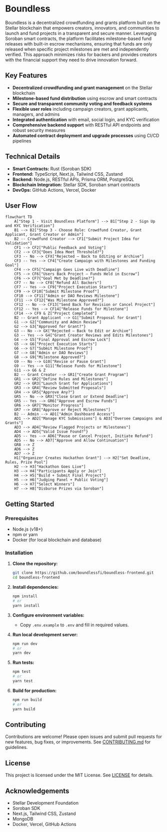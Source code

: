 # Boundless

Boundless is a decentralized crowdfunding and grants platform built on the Stellar blockchain that empowers creators, innovators, and communities to launch and fund projects in a transparent and secure manner. Leveraging Soroban smart contracts, the platform facilitates milestone-based fund releases with built-in escrow mechanisms, ensuring that funds are only released when specific project milestones are met and independently verified. This approach minimizes risks for backers and provides creators with the financial support they need to drive innovation forward.

## Key Features

- **Decentralized crowdfunding and grant management** on the Stellar blockchain
- **Milestone-based fund distribution** using escrow and smart contracts
- **Secure and transparent community voting and feedback systems**
- **Flexible user roles** including campaign creators, grant applicants, managers, and admins
- **Integrated authentication** with email, social login, and KYC verification
- **Comprehensive backend support** with RESTful API endpoints and robust security measures
- **Automated contract deployment and upgrade processes** using CI/CD pipelines

## Technical Details

- **Smart Contracts:** Rust (Soroban SDK)
- **Frontend:** TypeScript, Next.js, Tailwind CSS, Zustand
- **Backend:** Node.js, RESTful APIs, Prisma ORM, PostgreSQL
- **Blockchain Integration:** Stellar SDK, Soroban smart contracts
- **DevOps:** GitHub Actions, Vercel, Docker

## User Flow

```mermaid
flowchart TD
    A["Step 1 - Visit Boundless Platform"] --> B1["Step 2 - Sign Up and KYC Verification"]
    B1 --> B2["Step 3 - Choose Role: Crowdfund Creator, Grant Applicant, Grant Creator or Admin"]
    B2 -- Crowdfund Creator --> CF1["Submit Project Idea for Validation"]
    CF1 --> CF2["Public Feedback and Voting"]
    CF2 --> CF3{"Does Idea Meet Threshold?"}
    CF3 -- No --> CFX["Rejected – Back to Editing or Archive"]
    CF3 -- Yes --> CF4["Create Campaign with Milestones and Funding Goal"]
    CF4 --> CF5["Campaign Goes Live with Deadline"]
    CF5 --> CF6["Users Back Project – Funds Held in Escrow"]
    CF6 --> CF7{"Goal Met by Deadline?"}
    CF7 -- No --> CF8["Refund All Backers"]
    CF7 -- Yes --> CF9["Project Execution Starts"]
    CF9 --> CF10["Submit Milestone Proof"]
    CF10 --> CF11["Admin or DAO Reviews Milestone"]
    CF11 --> CF12{"Was Milestone Approved?"}
    CF12 -- No --> CF13["Send Back for Revision or Cancel Project"]
    CF12 -- Yes --> CF14["Release Funds for Milestone"]
    CF14 --> CF9 & Z["Project Completed"]
    B2 -- Grant Applicant --> G1["Submit Proposal for Grant"]
    G1 --> G2["Community and Admin Review"]
    G2 --> G3{"Approved for Grant?"}
    G3 -- No --> GX["Rejected – Back to Edit or Archive"]
    G3 -- Yes --> G4["Grant Creator Reviews and Edits Milestones"]
    G4 --> G5["Final Approval and Escrow Lock"]
    G5 --> G6["Project Execution Starts"]
    G6 --> G7["Submit Milestone Proof"]
    G7 --> G8["Admin or DAO Reviews"]
    G8 --> G9{"Milestone Approved?"}
    G9 -- No --> G10["Revise or Pause Grant"]
    G9 -- Yes --> G11["Release Funds for Milestone"]
    G11 --> G6 & Z
    B2 -- Grant Creator --> GR1["Create Grant Program"]
    GR1 --> GR2["Define Rules and Milestones"]
    GR2 --> GR3["Launch Grant for Applications"]
    GR3 --> GR4["Review Submitted Proposals"]
    GR4 --> GR5{"Approve Any?"}
    GR5 -- No --> GRX["Close Grant or Extend Deadline"]
    GR5 -- Yes --> GR6["Approve and Escrow Funds"]
    GR6 --> GR7["Monitor Progress"]
    GR7 --> GR8["Approve or Reject Milestones"]
    B2 -- Admin --> AD1["Admin Dashboard Access"]
    AD1 --> AD2["Manage KYC Submissions"] & AD3["Oversee Campaigns and Grants"]
    AD3 --> AD4["Review Flagged Projects or Milestones"]
    AD4 --> AD5{"Valid Issue Found?"}
    AD5 -- Yes --> AD6["Pause or Cancel Project, Initiate Refund"]
    AD5 -- No --> AD7["Approve and Allow Continuation"]
    GR8 --> Z
    AD6 --> Z
    AD7 --> Z
    H1["Organizer Creates Hackathon Grant"] --> H2["Set Deadline, Rules, Prize Pool"]
    H2 --> H3["Hackathon Goes Live"]
    H3 --> H4["Participants Apply or Join"]
    H4 --> H5["Build + Submit Final Project"]
    H5 --> H6["Judging Panel + Public Voting"]
    H6 --> H7["Select Winners"]
    H7 --> H8["Disburse Prizes via Soroban"]
```

## Getting Started

### Prerequisites

- Node.js (v18+)
- npm or yarn
- Docker (for local blockchain and database)

### Installation

1. **Clone the repository:**
   ```bash
   git clone https://github.com/boundlessfi/boundless-frontend.git
   cd boundless-frontend
   ```
2. **Install dependencies:**
   ```bash
   npm install
   # or
   yarn install
   ```
3. **Configure environment variables:**
   - Copy `.env.example` to `.env` and fill in required values.

4. **Run local development server:**

   ```bash
   npm run dev
   # or
   yarn dev
   ```

5. **Run tests:**

   ```bash
   npm test
   # or
   yarn test
   ```

6. **Build for production:**
   ```bash
   npm run build
   # or
   yarn build
   ```

## Contributing

Contributions are welcome! Please open issues and submit pull requests for new features, bug fixes, or improvements. See [CONTRIBUTING.md](CONTRIBUTING.md) for guidelines.

## License

This project is licensed under the MIT License. See [LICENSE](LICENSE) for details.

## Acknowledgements

- Stellar Development Foundation
- Soroban SDK
- Next.js, Tailwind CSS, Zustand
- MongoDB
- Docker, Vercel, GitHub Actions
